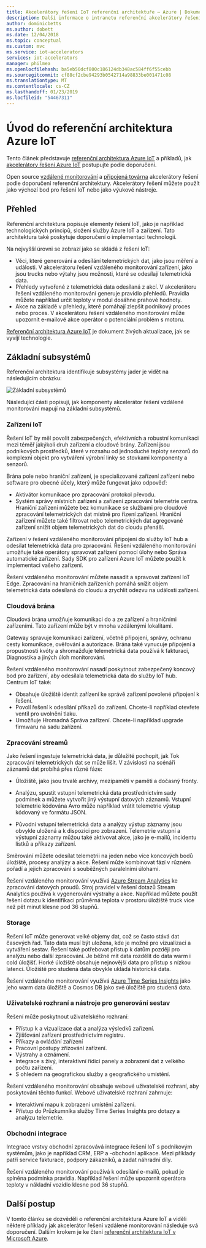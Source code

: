 ```yaml
---
title: Akcelerátory řešení IoT referenční architektuře – Azure | Dokumentace Microsoftu
description: Další informace o intranetu referenční akcelerátory řešení Azure IoT. Existující akcelerátory řešení využívat tuto referenční architekturu. Referenční architektury můžete použít také při vytváření vlastních řešení IoT.
author: dominicbetts
ms.author: dobett
ms.date: 12/04/2018
ms.topic: conceptual
ms.custom: mvc
ms.service: iot-accelerators
services: iot-accelerators
manager: philmea
ms.openlocfilehash: ba5eb50dcf800c186124db348ac584ff6f55cebb
ms.sourcegitcommit: cf88cf2cbe94293b0542714a98833be001471c08
ms.translationtype: MT
ms.contentlocale: cs-CZ
ms.lasthandoff: 01/23/2019
ms.locfileid: "54467311"
---
```

# <a name="introduction-to-the-azure-iot-reference-architecture"></a>Úvod do referenční architektura Azure IoT

Tento článek představuje [referenční architektura Azure IoT](https://aka.ms/iotrefarchitecture) a příkladů, jak [akcelerátory řešení Azure IoT](about-iot-accelerators.md) postupujte podle doporučení.

Open source [vzdálené monitorování](iot-accelerators-remote-monitoring-sample-walkthrough.md) a [připojená továrna](iot-accelerators-connected-factory-sample-walkthrough.md) akcelerátory řešení podle doporučení referenční architektury. Akcelerátory řešení můžete použít jako výchozí bod pro řešení IoT nebo jako výukové nástroje.

## <a name="overview"></a>Přehled

Referenční architektura popisuje elementy řešení IoT, jako je například technologických principů, složení služby Azure IoT a zařízení. Tato architektura také poskytuje doporučení o implementaci technologií.

Na nejvyšší úrovni se zobrazí jako se skládá z řešení IoT:

* Věci, které generování a odesílání telemetrických dat, jako jsou měření a události. V akcelerátoru řešení vzdáleného monitorování zařízení, jako jsou trucks nebo výtahy jsou možnosti, které se odesílají telemetrická data.
* Přehledy vytvořené z telemetrická data odesílaná z akcí. V akcelerátoru řešení vzdáleného monitorování generuje pravidlo přehledů. Pravidla můžete například určit teploty v modul dosáhne prahové hodnoty.
* Akce na základě v přehledy, které pomáhají zlepšit podnikový proces nebo proces. V akcelerátoru řešení vzdáleného monitorování může upozornit e-mailové akce operátor o potenciální problém s motoru.

[Referenční architektura Azure IoT](https://aka.ms/iotrefarchitecture) je dokument živých aktualizace, jak se vyvíjí technologie.

## <a name="core-subsystems"></a>Základní subsystémů

Referenční architektura identifikuje subsystémy jader je vidět na následujícím obrázku:

![Základní subsystémů](media/iot-accelerators-architecture-overview/CoreSubsystems.png)

Následující části popisují, jak komponenty akcelerátor řešení vzdálené monitorování mapují na základní subsystémů.

### <a name="iot-devices"></a>Zařízení IoT

Řešení IoT by měl povolit zabezpečených, efektivních a robustní komunikaci mezi téměř jakýkoli druh zařízení a cloudové brány. Zařízení jsou podnikových prostředků, které v rozsahu od jednoduché teploty senzorů do komplexní objekt pro vytváření výrobní linky se stovkami komponenty a senzorů.

Brána pole nebo hraniční zařízení, je specializované zařízení zařízení nebo software pro obecné účely, který může fungovat jako odpověď:

* Aktivátor komunikace pro zpracování protokol převodu.
* Systém správy místních zařízení a zařízení zpracování telemetrie centra. Hraniční zařízení můžete bez komunikace se službami pro cloudové zpracování telemetrických dat místně pro řízení zařízení. Hraniční zařízení můžete také filtrovat nebo telemetrických dat agregované zařízení snížit objem telemetrických dat do cloudu přenáší.

Zařízení v řešení vzdáleného monitorování připojení do služby IoT hub a odesílat telemetrická data pro zpracování. Řešení vzdáleného monitorování umožňuje také operátory spravovat zařízení pomocí úlohy nebo Správa automatické zařízení. Sady SDK pro zařízení Azure IoT můžete použít k implementaci vašeho zařízení.

Řešení vzdáleného monitorování můžete nasadit a spravovat zařízení IoT Edge. Zpracování na hraničních zařízeních pomáhá snížit objem telemetrická data odesílaná do cloudu a zrychlit odezvu na události zařízení.

### <a name="cloud-gateway"></a>Cloudová brána

Cloudová brána umožňuje komunikaci do a ze zařízení a hraničními zařízeními. Tato zařízení může být v mnoha vzdálenými lokalitami.

Gateway spravuje komunikaci zařízení, včetně připojení, správy, ochranu cesty komunikace, ověřování a autorizace. Brána také vynucuje připojení a propustnosti kvóty a shromažďuje telemetrická data používá k fakturaci, Diagnostika a jiných úloh monitorování.

Řešení vzdáleného monitorování nasadí poskytnout zabezpečený koncový bod pro zařízení, aby odesílala telemetrická data do služby IoT hub. Centrum IoT také:

* Obsahuje úložiště identit zařízení ke správě zařízení povolené připojení k řešení.
* Povolí řešení k odesílání příkazů do zařízení. Chcete-li například otevřete ventil pro uvolnění tlaku.
* Umožňuje Hromadná Správa zařízení. Chcete-li například upgrade firmwaru na sadu zařízení.

### <a name="stream-processing"></a>Zpracování streamů

Jako řešení ingestuje telemetrická data, je důležité pochopit, jak Tok zpracování telemetrických dat se může lišit. V závislosti na scénáři záznamů dat probíhá přes různé fáze:

* Úložiště, jako jsou trvalé archivy, mezipaměti v paměti a dočasný fronty.

* Analýzu, spustit vstupní telemetrická data prostřednictvím sady podmínek a můžete vytvořit jiný výstupní datových záznamů. Vstupní telemetrie kódována Avro může například vrátit telemetrie výstup kódovaný ve formátu JSON.

* Původní vstupní telemetrická data a analýzy výstup záznamy jsou obvykle uložená a k dispozici pro zobrazení. Telemetrie vstupní a výstupní záznamy můžou také aktivovat akce, jako je e-mailů, incidentu lístků a příkazy zařízení.

Směrování můžete odesílat telemetrii na jeden nebo více koncových bodů úložiště, procesy analýzy a akce. Řešení může kombinovat fází v různém pořadí a jejich zpracování s souběžných paralelními úlohami.

Řešení vzdáleného monitorování využívá [Azure Stream Analytics](/azure/stream-analytics/) ke zpracování datových proudů. Stroj pravidel v řešení dotazů Stream Analytics používá k vygenerování výstrahy a akce. Například můžete použít řešení dotazu k identifikaci průměrná teplota v prostoru úložiště truck více než pět minut klesne pod 36 stupňů.

### <a name="storage"></a>Storage

Řešení IoT může generovat velké objemy dat, což se často stává dat časových řad. Tato data musí být uložena, kde je možné pro vizualizaci a vytváření sestav. Řešení také potřebovat přístup k datům později pro analýzu nebo další zpracování. Je běžné mít data rozdělit do data warm i cold úložišť. Horké úložiště obsahuje nejnovější data pro přístup s nízkou latencí. Úložiště pro studená data obvykle ukládá historická data.

Řešení vzdáleného monitorování využívá [Azure Time Series Insights](/azure/time-series-insights/) jako jeho warm data úložiště a Cosmos DB jako své úložiště pro studená data.

### <a name="ui-and-reporting-tools"></a>Uživatelské rozhraní a nástroje pro generování sestav

Řešení může poskytnout uživatelského rozhraní:

* Přístup k a vizualizace dat a analýza výsledků zařízení.
* Zjišťování zařízení prostřednictvím registru.
* Příkazy a ovládání zařízení
* Pracovní postupy zřizování zařízení.
* Výstrahy a oznámení.
* Integrace s živý, interaktivní řídicí panely a zobrazení dat z velkého počtu zařízení.  
* S ohledem na geografickou služby a geografického umístění.

Řešení vzdáleného monitorování obsahuje webové uživatelské rozhraní, aby poskytování těchto funkcí. Webové uživatelské rozhraní zahrnuje:

* Interaktivní mapu k zobrazení umístění zařízení.
* Přístup do Průzkumníka služby Time Series Insights pro dotazy a analýzu telemetrie.

### <a name="business-integration"></a>Obchodní integrace

Integrace vrstvy obchodní zpracovává integrace řešení IoT s podnikovým systémům, jako je například CRM, ERP a -obchodní aplikace. Mezi příklady patří service fakturace, podpory zákazníků, a zadat náhradní díly.

Řešení vzdáleného monitorování používá k odesílání e-mailů, pokud je splněna podmínka pravidla. Například řešení může upozornit operátora teploty v nákladní vozidlo klesne pod 36 stupňů.

## <a name="next-steps"></a>Další postup

V tomto článku se dozvěděli o referenční architektura Azure IoT a viděli některé příklady jak akcelerátor řešení vzdálené monitorování následuje svá doporučení. Dalším krokem je ke čtení [referenční architektura IoT v Microsoft Azure](https://aka.ms/iotrefarchitecture).